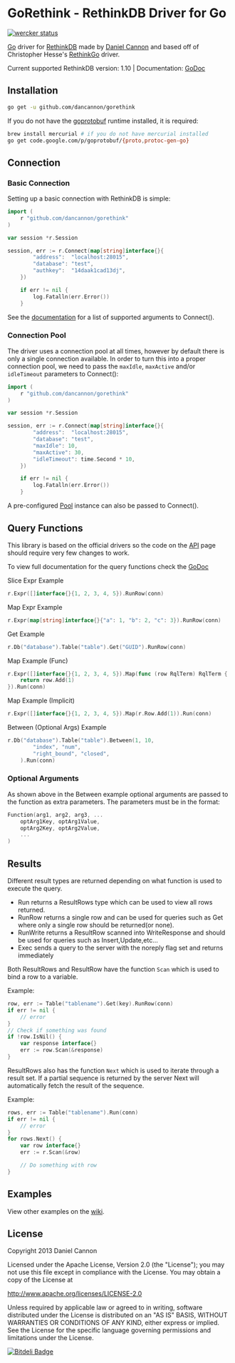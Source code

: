 # GoRethink - RethinkDB Driver for Go

[![wercker status](https://app.wercker.com/status/e315e764041af8e80f0c68280d4b4de2/m "wercker status")](https://app.wercker.com/project/bykey/e315e764041af8e80f0c68280d4b4de2)

[Go](http://golang.org/) driver for [RethinkDB](http://www.rethinkdb.com/) made by [Daniel Cannon](http://github.com/dancannon) and based off of Christopher Hesse's [RethinkGo](https://github.com/christopherhesse/rethinkgo) driver.

Current supported RethinkDB version: 1.10 | Documentation: [GoDoc](http://godoc.org/github.com/dancannon/gorethink)

## Installation

```sh
go get -u github.com/dancannon/gorethink
```

If you do not have the [goprotobuf](https://code.google.com/p/goprotobuf/) runtime installed, it is required:

```sh
brew install mercurial # if you do not have mercurial installed
go get code.google.com/p/goprotobuf/{proto,protoc-gen-go}
```

## Connection

### Basic Connection

Setting up a basic connection with RethinkDB is simple:

```go
import (
    r "github.com/dancannon/gorethink"
)

var session *r.Session

session, err := r.Connect(map[string]interface{}{
        "address":  "localhost:28015",
        "database": "test",
        "authkey":  "14daak1cad13dj",
    })

    if err != nil {
        log.Fatalln(err.Error())
    }

```
See the [documentation](http://godoc.org/github.com/dancannon/gorethink#Connect) for a list of supported arguments to Connect().

### Connection Pool

The driver uses a connection pool at all times, however by default there is only a single connection available. In order to turn this into a proper connection pool, we need to pass the `maxIdle`, `maxActive` and/or `idleTimeout` parameters to Connect():

```go
import (
    r "github.com/dancannon/gorethink"
)

var session *r.Session

session, err := r.Connect(map[string]interface{}{
        "address":  "localhost:28015",
        "database": "test",
        "maxIdle": 10,
        "maxActive": 30,
        "idleTimeout": time.Second * 10,
    })

    if err != nil {
        log.Fatalln(err.Error())
    }
```

A pre-configured [Pool](http://godoc.org/github.com/dancannon/gorethink#Pool) instance can also be passed to Connect().

## Query Functions

This library is based on the official drivers so the code on the [API](http://www.rethinkdb.com/api/) page should require very few changes to work.

To view full documentation for the query functions check the [GoDoc](http://godoc.org/github.com/dancannon/gorethink#RqlTerm)

Slice Expr Example
```go
r.Expr([]interface{}{1, 2, 3, 4, 5}).RunRow(conn)
```
Map Expr Example
```go
r.Expr(map[string]interface{}{"a": 1, "b": 2, "c": 3}).RunRow(conn)
```
Get Example
```go
r.Db("database").Table("table").Get("GUID").RunRow(conn)
```
Map Example (Func)
```go
r.Expr([]interface{}{1, 2, 3, 4, 5}).Map(func (row RqlTerm) RqlTerm {
    return row.Add(1)
}).Run(conn)
```
Map Example (Implicit)
```go
r.Expr([]interface{}{1, 2, 3, 4, 5}).Map(r.Row.Add(1)).Run(conn)
```
Between (Optional Args) Example
```go
r.Db("database").Table("table").Between(1, 10,
        "index", "num",
        "right_bound", "closed",
    ).Run(conn)
```


### Optional Arguments

As shown above in the Between example optional arguments are passed to the function as extra parameters. The parameters must be in the format:

```go
Function(arg1, arg2, arg3, ...
    optArg1Key, optArg1Value,
    optArg2Key, optArg2Value,
    ...
)
```

## Results

Different result types are returned depending on what function is used to execute the query.

- Run returns a ResultRows type which can be used to view
all rows returned.
- RunRow returns a single row and can be used for queries such as Get where only a single row should be returned(or none).
- RunWrite returns a ResultRow scanned into WriteResponse and should be used for queries such as Insert,Update,etc...
- Exec sends a query to the server with the noreply flag set and returns immediately

Both ResultRows and ResultRow have the function `Scan` which is used to bind a row to a variable.

Example:

```go
row, err := Table("tablename").Get(key).RunRow(conn)
if err != nil {
	// error
}
// Check if something was found
if !row.IsNil() {
	var response interface{}
	err := row.Scan(&response)
}
```

ResultRows also has the function `Next` which is used to iterate through a result set. If a partial sequence is returned by the server Next will automatically fetch the result of the sequence.

Example:

```go
rows, err := Table("tablename").Run(conn)
if err != nil {
	// error
}
for rows.Next() {
    var row interface{}
    err := r.Scan(&row)

    // Do something with row
}
```

## Examples

View other examples on the [wiki](https://github.com/dancannon/gorethink/wiki/Examples).

## License

Copyright 2013 Daniel Cannon

Licensed under the Apache License, Version 2.0 (the "License");
you may not use this file except in compliance with the License.
You may obtain a copy of the License at

  http://www.apache.org/licenses/LICENSE-2.0

Unless required by applicable law or agreed to in writing, software
distributed under the License is distributed on an "AS IS" BASIS,
WITHOUT WARRANTIES OR CONDITIONS OF ANY KIND, either express or implied.
See the License for the specific language governing permissions and
limitations under the License.


[![Bitdeli Badge](https://d2weczhvl823v0.cloudfront.net/dancannon/gorethink/trend.png)](https://bitdeli.com/free "Bitdeli Badge")
